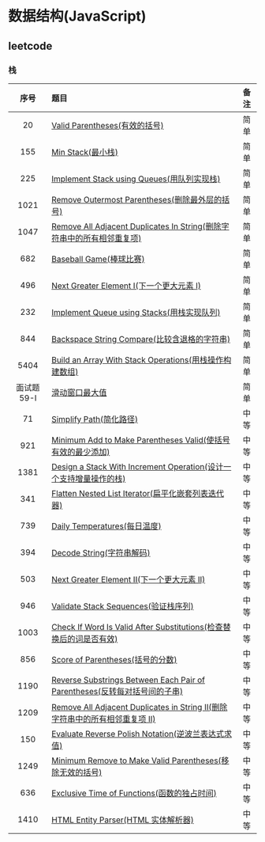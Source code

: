 # 数据结构(JavaScript)

## leetcode

### 栈

序号|题目|备注
:--:|:--|:--:
20|[Valid Parentheses(有效的括号)](./Stack/20/README.md)|简单
155|[Min Stack(最小栈)](./Stack/155/README.md)|简单
225|[Implement Stack using Queues(用队列实现栈)](./Stack/225/README.md)|简单
1021|[Remove Outermost Parentheses(删除最外层的括号)](./Stack/1021/README.md)|简单
1047|[Remove All Adjacent Duplicates In String(删除字符串中的所有相邻重复项)](./Stack/1047/README.md)|简单
682|[Baseball Game(棒球比赛)](./Stack/682/README.md)|简单
496|[Next Greater Element I(下一个更大元素 I)](./Stack/496/README.md)|简单
232|[Implement Queue using Stacks(用栈实现队列)](./Stack/232/README.md)|简单
844|[Backspace String Compare(比较含退格的字符串)](./Stack/844/README.md)|简单
5404|[Build an Array With Stack Operations(用栈操作构建数组)](./Stack/5404/README.md)|简单
面试题59-I|[滑动窗口最大值](./Stack/59-I/README.md)|简单
71|[Simplify Path(简化路径)](./Stack/71/README.md)|中等
921|[Minimum Add to Make Parentheses Valid(使括号有效的最少添加)](./Stack/921/README.md)|中等
1381|[Design a Stack With Increment Operation(设计一个支持增量操作的栈)](./Stack/1381/README.md)|中等
341|[Flatten Nested List Iterator(扁平化嵌套列表迭代器)](./Stack/341/README.md)|中等
739|[Daily Temperatures(每日温度)](./Stack/739/README.md)|中等
394|[Decode String(字符串解码)](./Stack/394/README.md)|中等
503|[Next Greater Element II(下一个更大元素 II)](./Stack/503/README.md)|中等
946|[Validate Stack Sequences(验证栈序列)](./Stack/946/README.md)|中等
1003|[Check If Word Is Valid After Substitutions(检查替换后的词是否有效)](./Stack/1003/README.md)|中等
856|[Score of Parentheses(括号的分数)](./Stack/856/README.md)|中等
1190|[Reverse Substrings Between Each Pair of Parentheses(反转每对括号间的子串)](./Stack/1190/README.md)|中等
1209|[Remove All Adjacent Duplicates in String II(删除字符串中的所有相邻重复项 II)](./Stack/1209/README.md)|中等
150|[Evaluate Reverse Polish Notation(逆波兰表达式求值)](./Stack/150/README.md)|中等
1249|[Minimum Remove to Make Valid Parentheses(移除无效的括号)](./Stack/1249/README.md)|中等
636|[Exclusive Time of Functions(函数的独占时间)](./Stack/636/README.md)|中等
1410|[HTML Entity Parser(HTML 实体解析器)](./Stack/1410/README.md)|中等